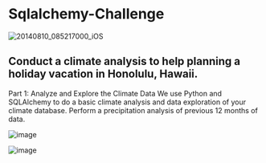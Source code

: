 # Sqlalchemy-Challenge

![20140810_085217000_iOS](https://github.com/carojasp12/Sqlalchemy-Challenge/assets/152667250/8ede628c-e367-4bb7-98b4-377d952ea975)

## Conduct a  climate analysis to help planning a holiday vacation in Honolulu, Hawaii.

Part 1: Analyze and Explore the Climate Data
We use Python and SQLAlchemy to do a basic climate analysis and data exploration of your climate database. Perform a precipitation analysis of previous 12 months of data.

![image](https://github.com/carojasp12/Sqlalchemy-Challenge/assets/152667250/2db9aabf-c76c-4d72-8c61-3c1b3aae40bf)

![image](https://github.com/carojasp12/Sqlalchemy-Challenge/assets/152667250/9d22f317-e605-461c-adbb-1ebcc72ca201)
